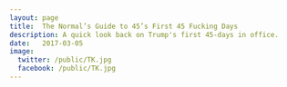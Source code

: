 ```yaml
---
layout: page
title:  The Normal’s Guide to 45’s First 45 Fucking Days
description: A quick look back on Trump's first 45-days in office.
date:   2017-03-05
image:
  twitter: /public/TK.jpg
  facebook: /public/TK.jpg
---
```



